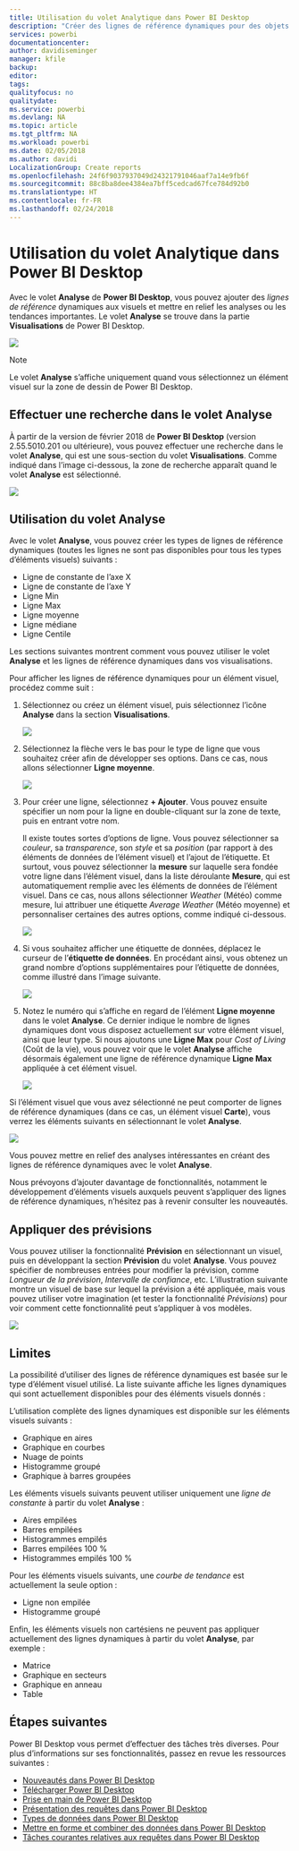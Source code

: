```yaml
---
title: Utilisation du volet Analytique dans Power BI Desktop
description: "Créer des lignes de référence dynamiques pour des objets visuels dans Power BI Desktop"
services: powerbi
documentationcenter: 
author: davidiseminger
manager: kfile
backup: 
editor: 
tags: 
qualityfocus: no
qualitydate: 
ms.service: powerbi
ms.devlang: NA
ms.topic: article
ms.tgt_pltfrm: NA
ms.workload: powerbi
ms.date: 02/05/2018
ms.author: davidi
LocalizationGroup: Create reports
ms.openlocfilehash: 24f6f9037937049d24321791046aaf7a14e9fb6f
ms.sourcegitcommit: 88c8ba8dee4384ea7bff5cedcad67fce784d92b0
ms.translationtype: HT
ms.contentlocale: fr-FR
ms.lasthandoff: 02/24/2018
---
```

# <a name="using-the-analytics-pane-in-power-bi-desktop"></a>Utilisation du volet Analytique dans Power BI Desktop
Avec le volet **Analyse** de **Power BI Desktop**, vous pouvez ajouter des *lignes de référence* dynamiques aux visuels et mettre en relief les analyses ou les tendances importantes. Le volet **Analyse** se trouve dans la partie **Visualisations** de Power BI Desktop.

![](media/desktop-analytics-pane/analytics-pane_1.png)

> [!NOTE]
> Le volet **Analyse** s’affiche uniquement quand vous sélectionnez un élément visuel sur la zone de dessin de Power BI Desktop.

## <a name="search-within-the-analytics-pane"></a>Effectuer une recherche dans le volet Analyse
À partir de la version de février 2018 de **Power BI Desktop** (version 2.55.5010.201 ou ultérieure), vous pouvez effectuer une recherche dans le volet **Analyse**, qui est une sous-section du volet **Visualisations**. Comme indiqué dans l’image ci-dessous, la zone de recherche apparaît quand le volet **Analyse** est sélectionné.

![](media/desktop-analytics-pane/analytics-pane_1b.png)

## <a name="using-the-analytics-pane"></a>Utilisation du volet Analyse
Avec le volet **Analyse**, vous pouvez créer les types de lignes de référence dynamiques (toutes les lignes ne sont pas disponibles pour tous les types d’éléments visuels) suivants :

* Ligne de constante de l’axe X
* Ligne de constante de l’axe Y
* Ligne Min
* Ligne Max
* Ligne moyenne
* Ligne médiane
* Ligne Centile

Les sections suivantes montrent comment vous pouvez utiliser le volet **Analyse** et les lignes de référence dynamiques dans vos visualisations.

Pour afficher les lignes de référence dynamiques pour un élément visuel, procédez comme suit :

1. Sélectionnez ou créez un élément visuel, puis sélectionnez l’icône **Analyse** dans la section **Visualisations**.
   
   ![](media/desktop-analytics-pane/analytics-pane_2.png)
2. Sélectionnez la flèche vers le bas pour le type de ligne que vous souhaitez créer afin de développer ses options. Dans ce cas, nous allons sélectionner **Ligne moyenne**.
   
   ![](media/desktop-analytics-pane/analytics-pane_3.png)
3. Pour créer une ligne, sélectionnez **+ Ajouter**. Vous pouvez ensuite spécifier un nom pour la ligne en double-cliquant sur la zone de texte, puis en entrant votre nom.
   
   Il existe toutes sortes d’options de ligne. Vous pouvez sélectionner sa *couleur*, sa *transparence*, son *style* et sa *position* (par rapport à des éléments de données de l’élément visuel) et l’ajout de l’étiquette. Et surtout, vous pouvez sélectionner la **mesure** sur laquelle sera fondée votre ligne dans l’élément visuel, dans la liste déroulante **Mesure**, qui est automatiquement remplie avec les éléments de données de l’élément visuel. Dans ce cas, nous allons sélectionner *Weather* (Météo) comme mesure, lui attribuer une étiquette *Average Weather* (Météo moyenne) et personnaliser certaines des autres options, comme indiqué ci-dessous.
   
   ![](media/desktop-analytics-pane/analytics-pane_4.png)
4. Si vous souhaitez afficher une étiquette de données, déplacez le curseur de l’**étiquette de données**. En procédant ainsi, vous obtenez un grand nombre d’options supplémentaires pour l’étiquette de données, comme illustré dans l’image suivante.
   
   ![](media/desktop-analytics-pane/analytics-pane_5.png)
5. Notez le numéro qui s’affiche en regard de l’élément **Ligne moyenne** dans le volet **Analyse**. Ce dernier indique le nombre de lignes dynamiques dont vous disposez actuellement sur votre élément visuel, ainsi que leur type. Si nous ajoutons une **Ligne Max** pour *Cost of Living* (Coût de la vie), vous pouvez voir que le volet **Analyse** affiche désormais également une ligne de référence dynamique **Ligne Max** appliquée à cet élément visuel.
   
   ![](media/desktop-analytics-pane/analytics-pane_6.png)

Si l’élément visuel que vous avez sélectionné ne peut comporter de lignes de référence dynamiques (dans ce cas, un élément visuel **Carte**), vous verrez les éléments suivants en sélectionnant le volet **Analyse**.

![](media/desktop-analytics-pane/analytics-pane_7.png)

Vous pouvez mettre en relief des analyses intéressantes en créant des lignes de référence dynamiques avec le volet **Analyse**.

Nous prévoyons d’ajouter davantage de fonctionnalités, notamment le développement d’éléments visuels auxquels peuvent s’appliquer des lignes de référence dynamiques, n’hésitez pas à revenir consulter les nouveautés.

## <a name="apply-forecasting"></a>Appliquer des prévisions
Vous pouvez utiliser la fonctionnalité **Prévision** en sélectionnant un visuel, puis en développant la section **Prévision** du volet **Analyse**. Vous pouvez spécifier de nombreuses entrées pour modifier la prévision, comme *Longueur de la prévision*, *Intervalle de confiance*, etc. L’illustration suivante montre un visuel de base sur lequel la prévision a été appliquée, mais vous pouvez utiliser votre imagination (et tester la fonctionnalité *Prévisions*) pour voir comment cette fonctionnalité peut s’appliquer à vos modèles.

![](media/desktop-analytics-pane/analytics-pane_8.png)

## <a name="limitations"></a>Limites
La possibilité d’utiliser des lignes de référence dynamiques est basée sur le type d’élément visuel utilisé. La liste suivante affiche les lignes dynamiques qui sont actuellement disponibles pour des éléments visuels donnés :

L’utilisation complète des lignes dynamiques est disponible sur les éléments visuels suivants :

* Graphique en aires
* Graphique en courbes
* Nuage de points
* Histogramme groupé
* Graphique à barres groupées

Les éléments visuels suivants peuvent utiliser uniquement une *ligne de constante* à partir du volet **Analyse** :

* Aires empilées
* Barres empilées
* Histogrammes empilés
* Barres empilées 100 %
* Histogrammes empilés 100 %

Pour les éléments visuels suivants, une *courbe de tendance* est actuellement la seule option :

* Ligne non empilée
* Histogramme groupé

Enfin, les éléments visuels non cartésiens ne peuvent pas appliquer actuellement des lignes dynamiques à partir du volet **Analyse**, par exemple :

* Matrice
* Graphique en secteurs
* Graphique en anneau
* Table

## <a name="next-steps"></a>Étapes suivantes
Power BI Desktop vous permet d’effectuer des tâches très diverses. Pour plus d’informations sur ses fonctionnalités, passez en revue les ressources suivantes :

* [Nouveautés dans Power BI Desktop](desktop-latest-update.md)
* [Télécharger Power BI Desktop](desktop-get-the-desktop.md)
* [Prise en main de Power BI Desktop](desktop-getting-started.md)
* [Présentation des requêtes dans Power BI Desktop](desktop-query-overview.md)
* [Types de données dans Power BI Desktop](desktop-data-types.md)
* [Mettre en forme et combiner des données dans Power BI Desktop](desktop-shape-and-combine-data.md)
* [Tâches courantes relatives aux requêtes dans Power BI Desktop](desktop-common-query-tasks.md)    

